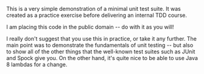 This is a very simple demonstration of a minimal unit test suite.
It was created as a practice exercise before delivering an internal
TDD course.

I am placing this code in the public domain -- do with it as you will!

I really don't suggest that you use this in practice, or take it any
further. The main point was to demonstrate the fundamentals of unit
testing -- but also to show all of the other things that the well-known
test suites such as JUnit and Spock give you. On the other hand, it's
quite nice to be able to use Java 8 lambdas for a change.
